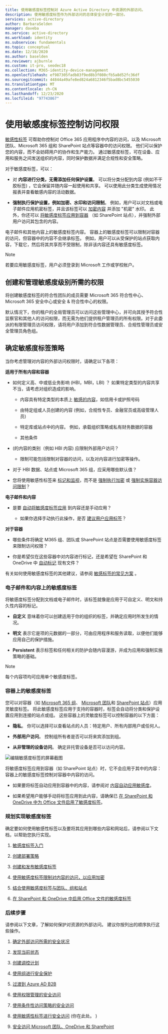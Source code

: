 ```yaml
---
title: 使用敏感度标签控制对 Azure Active Directory 中资源的外部访问。
description: 使用敏感度标签作为外部访问的总体安全计划的一部分。
services: active-directory
author: BarbaraSelden
manager: daveba
ms.service: active-directory
ms.workload: identity
ms.subservice: fundamentals
ms.topic: conceptual
ms.date: 12/18/2020
ms.author: baselden
ms.reviewer: ajburnle
ms.custom: it-pro, seodec18
ms.collection: M365-identity-device-management
ms.openlocfilehash: ef987305fadb83f9ed8b3f080cfb5a8d52fc36df
ms.sourcegitcommit: 44844a49afe8ed824a6812346f5bad8bc5455030
ms.translationtype: MT
ms.contentlocale: zh-CN
ms.lasthandoff: 12/23/2020
ms.locfileid: "97743867"
---
```

# <a name="control-access-with-sensitivity-labels"></a>使用敏感度标签控制访问权限 

[敏感性标签](https://docs.microsoft.com/microsoft-365/compliance/sensitivity-labels?view=o365-worldwide) 可帮助你控制对 Office 365 应用程序中内容的访问，以及 Microsoft 团队、Microsoft 365 组和 SharePoint 站点等容器中的访问权限。 他们可以保护您的内容，而不会妨碍用户的协作和生产能力。 通过敏感度标签，可在设备、应用和服务之间发送组织的内容，同时保护数据并满足合规性和安全策略。 

对于敏感度标签，可以：

* 对 **内容进行分类，无需添加任何保护设置**。 可以将分类分配到内容 (例如不干胶标签) ，它会保留并随内容一起使用和共享。 可以使用此分类生成使用情况报表并查看敏感内容的活动数据。

* **强制执行保护设置，例如加密、水印和访问限制**。 例如，用户可以对文档或电子邮件应用机密标签，并且该标签可以 [加密内容](https://docs.microsoft.com/microsoft-365/compliance/encryption-sensitivity-labels?view=o365-worldwide) 并添加 "机密" 水印。 此外，你还可以 [将敏感度标签应用到容器](https://docs.microsoft.com/microsoft-365/compliance/sensitivity-labels-teams-groups-sites?view=o365-worldwide) （如 SharePoint 站点），并强制外部用户访问其包含的内容。

电子邮件和其他内容上的敏感度标签内容。 容器上的敏感度标签可以限制对容器的访问，但容器中的内容不会继承标签。 例如，用户可以从受保护的站点获取内容，下载它，然后将其共享而不受限制，除非该内容还具有敏感度标签。

 >[!NOTE]
>若要应用敏感度标签，用户必须登录到 Microsoft 工作或学校帐户。 

 
## <a name="permissions-necessary-to-create-and-manage-sensitivity-levels"></a>创建和管理敏感度级别所需的权限

将创建敏感度标签的符合性团队的成员需要 Microsoft 365 符合性中心、Microsoft 365 安全中心或安全 & 符合性中心的权限。

默认情况下，你的租户的全局管理员可以访问这些管理中心，并可向其授予符合性监察官和其他人的访问权限，而无需为他们提供租户管理员的所有权限。对于此委派的有限管理员访问权限，请将用户添加到符合性数据管理员、合规性管理员或安全管理员角色组。

 

## <a name="determine-your-sensitivity-label-strategy"></a>确定敏感度标签策略

当你考虑管理对内容的外部访问权限时，请确定以下各项：

**适用于所有内容和容器**

* 如何定义高、中或低业务影响 (HBI，MBI，LBI) ？ 如果特定类型的内容共享不当，请考虑对组织造成的影响。

   * 内容具有特定类型的本质上 [敏感的内容](https://docs.microsoft.com/microsoft-365/compliance/apply-sensitivity-label-automatically?view=o365-worldwide)，如信用卡或护照号码

   * 由特定组或人员创建的内容 (例如，合规性专员、金融官员或高级管理人员) 

   * 特定库或站点中的内容。 例如，承载组织策略或私有财务数据的容器

   * 其他条件

*  (的内容的类别（例如 HBI 内容) 应限制外部用户访问？

   * 限制可能包括限制对容器的访问，以及对内容进行加密等操作。

* 对于 HBI 数据、站点或 Microsoft 365 组，应采用哪些默认值？

* 您将使用敏感性标签来 [标记和监视](https://docs.microsoft.com/microsoft-365/compliance/label-analytics?view=o365-worldwide)，而不是 [强制执行加密](https://docs.microsoft.com/microsoft-365/compliance/encryption-sensitivity-labels?view=o365-worldwide) 或 [强制实施容器访问限制](https://docs.microsoft.com/microsoft-365/compliance/sensitivity-labels-teams-groups-sites?view=o365-worldwide)？

**电子邮件和内容**

* 是要 [自动将敏感度标签应用](https://docs.microsoft.com/microsoft-365/compliance/apply-sensitivity-label-automatically?view=o365-worldwide) 到内容还是手动应用？

   * 如果你选择手动执行此操作，是否 [建议用户应用标签](https://docs.microsoft.com/microsoft-365/compliance/apply-sensitivity-label-automatically?view=o365-worldwide)？

**对于容器**

* 哪些条件将确定 M365 组、团队或 SharePoint 站点是否需要使用敏感度标签来限制访问权限？

* 你是希望仅在这些容器中对内容进行标记，还是希望在 SharePoint 和 OneDrive 中 [自动标记](https://docs.microsoft.com/microsoft-365/compliance/apply-sensitivity-label-automatically?view=o365-worldwide) 现有文件？

有关如何使用敏感度标签的其他建议，请参阅 [敏感标签的常见方案](https://docs.microsoft.com/microsoft-365/compliance/get-started-with-sensitivity-labels?view=o365-worldwide) 。

### <a name="sensitivity-labels-on-email-and-content"></a>电子邮件和内容上的敏感度标签

将敏感度标签分配到文档或电子邮件时，该标签就像是应用于可自定义、明文和持久性内容的标记。 

* **自定义** 意味着你可以创建适用于你的组织的标签，并确定应用时所发生的情况。

* **明文** 表示它是项的元数据的一部分，可由应用程序和服务读取，以便他们能够应用自己的保护措施。

* **Persistent** 表示标签和任何相关的防护会随内容漫游，并成为应用和强制实施策略的基础。

 

> [!NOTE]
> 每个内容项均可应用单个敏感度标签。


### <a name="sensitivity-labels-on-containers"></a>容器上的敏感度标签

您可以对容器（如 [Microsoft 365 组](https://docs.microsoft.com/azure/active-directory/users-groups-roles/groups-assign-sensitivity-labels)、 [Microsoft 团队](https://docs.microsoft.com/microsoft-365/compliance/sensitivity-labels-teams-groups-sites?view=o365-worldwide)和 [SharePoint 站点](https://docs.microsoft.com/microsoft-365/compliance/sensitivity-labels-teams-groups-sites?view=o365-worldwide)）应用灵敏度标签。 将此敏感度标签应用于支持的容器时，标签会自动将分类和保护设置应用到连接的站点或组。 这些容器上的灵敏度标签可以控制容器的以下方面：

* **隐私**。 你可以选择可以查看站点的人员：特定用户、所有内部用户或任何人。

* **外部用户访问**。 控制组所有者是否可以将来宾添加到组。

* **从非管理的设备访问**。 确定非托管设备是否可以访问内容。

 

![编辑敏感度标签的屏幕截图](media/secure-external-access/8-edit-label.png)

 

将敏感度标签应用到容器（如 SharePoint 站点）时，它不会应用于其中的内容：容器上的敏感度标签控制对容器中内容的访问。 

* 如果要将标签自动应用到容器中的内容，请参阅对 [内容自动应用敏感度](https://docs.microsoft.com/microsoft-365/compliance/apply-sensitivity-label-automatically?view=o365-worldwide)。

* 如果希望用户能够手动将标签应用到此内容，请确保已 [在 SharePoint 和 OneDrive 中为 Office 文件启用了敏感度标签](https://docs.microsoft.com/microsoft-365/compliance/sensitivity-labels-sharepoint-onedrive-files?view=o365-worldwide)。

### <a name="plan-to-implement-sensitivity-labels"></a>规划实现敏感度标签

确定要如何使用敏感性标签以及要将其应用到哪些内容和网站后，请参阅以下文档，以帮助您执行实现。

1. [敏感度标签入门](https://docs.microsoft.com/microsoft-365/compliance/get-started-with-sensitivity-labels?view=o365-worldwide)

2. [创建部署策略](https://docs.microsoft.com/microsoft-365/compliance/get-started-with-sensitivity-labels?view=o365-worldwide)

3. [创建和发布敏感度标签](https://docs.microsoft.com/microsoft-365/compliance/create-sensitivity-labels?view=o365-worldwide)

4. [使用敏感度标签限制对内容的访问，以应用加密](https://docs.microsoft.com/microsoft-365/compliance/encryption-sensitivity-labels?view=o365-worldwide)

5. [结合使用敏感度标签与团队、组和站点](https://docs.microsoft.com/microsoft-365/compliance/sensitivity-labels-teams-groups-sites?view=o365-worldwide)

6. [在 SharePoint 和 OneDrive 中启用 Office 文件的敏感度标签](https://docs.microsoft.com/microsoft-365/compliance/sensitivity-labels-sharepoint-onedrive-files?view=o365-worldwide)

### <a name="next-steps"></a>后续步骤

请参阅以下文章，了解如何保护对资源的外部访问。 建议你按列出的顺序执行这些操作。

1. [确定外部访问所需的安全状况](1-secure-access-posture.md)

2. [发现当前状态](2-secure-access-current-state.md)

3. [创建调控计划](3-secure-access-plan.md)

4. [使用组进行安全保护](4-secure-access-groups.md)

5. [过渡到 Azure AD B2B](5-secure-access-b2b.md)

6. [使用权限管理的安全访问](6-secure-access-entitlement-managment.md)

7. [使用条件性访问策略的安全访问](7-secure-access-conditional-access.md)

8. [使用敏感性标签进行安全访问](8-secure-access-sensitivity-labels.md) (你在此处。 ) 

9. [安全访问 Microsoft 团队、OneDrive 和 SharePoint](9-secure-access-teams-sharepoint.md)

